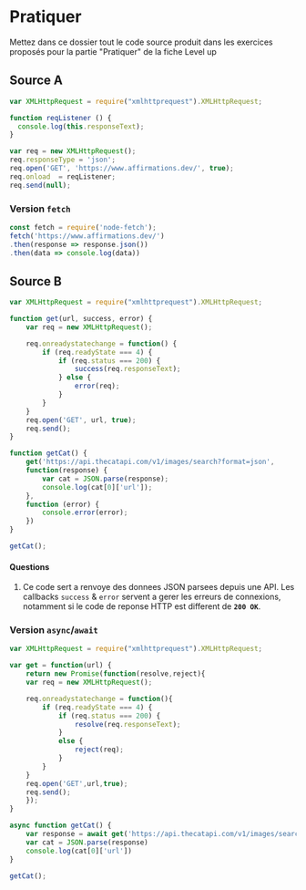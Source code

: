 # Pratiquer

Mettez dans ce dossier tout le code source produit dans les exercices proposés pour la partie "Pratiquer" de la fiche Level up

## Source A

```javascript
var XMLHttpRequest = require("xmlhttprequest").XMLHttpRequest;

function reqListener () {
  console.log(this.responseText);
}

var req = new XMLHttpRequest();
req.responseType = 'json';
req.open('GET', 'https://www.affirmations.dev/', true);
req.onload  = reqListener;
req.send(null);
```

### Version `fetch`

```javascript
const fetch = require('node-fetch');
fetch('https://www.affirmations.dev/')
.then(response => response.json())
.then(data => console.log(data))
```

## Source B

```javascript
var XMLHttpRequest = require("xmlhttprequest").XMLHttpRequest;

function get(url, success, error) {
    var req = new XMLHttpRequest();

    req.onreadystatechange = function() {
        if (req.readyState === 4) {
            if (req.status === 200) {
                success(req.responseText);
            } else {
                error(req);
            }
        }
    }
    req.open('GET', url, true);
    req.send();
}

function getCat() {
    get('https://api.thecatapi.com/v1/images/search?format=json', 
    function(response) {
        var cat = JSON.parse(response);
        console.log(cat[0]['url']);
    },
    function (error) {
        console.error(error);
    })
}

getCat();
```

#### Questions

1. Ce code sert a renvoye des donnees JSON parsees depuis une API. Les callbacks `success` & `error` servent a gerer les erreurs de connexions, notamment si le code de reponse HTTP est different de **`200 OK`**.

### Version `async`/`await`

```javascript
var XMLHttpRequest = require("xmlhttprequest").XMLHttpRequest;

var get = function(url) {
    return new Promise(function(resolve,reject){
    var req = new XMLHttpRequest();

    req.onreadystatechange = function(){
        if (req.readyState === 4) {
            if (req.status === 200) {
                resolve(req.responseText);
            }
            else {
                reject(req);
            }
        }
    }
    req.open('GET',url,true);
    req.send();
    });
}

async function getCat() {
    var response = await get('https://api.thecatapi.com/v1/images/search?format=json')
    var cat = JSON.parse(response)
    console.log(cat[0]['url'])
}

getCat();
```
